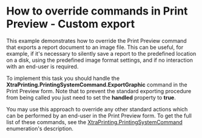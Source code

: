 # How to override commands in Print Preview - Custom export


<p>This example demonstrates how to override the Print Preview command that exports a report document to an image file. This can be useful, for example, if it's necessary to silently save a report to the predefined location on a disk, using the predefined image format settings, and if no interaction with an end-user is required.</p><p>To implement this task you should handle the <strong>XtraPrinting.PrintingSystemCommand.ExportGraphic</strong> command in the Print Preview form. Note that to prevent the standard exporting procedure from being called you just need to set the <strong>handled</strong> property to <strong>true</strong>.</p><p>You may use this approach to override any other standard actions which can be performed by an end-user in the Print Preview form. To get the full list of these commands, see the <a href="http://documentation.devexpress.com/CoreLibraries/DevExpressXtraPrintingPrintingSystemCommandEnumtopic.aspx">XtraPrinting.PrintingSystemCommand</a> enumeration's description.</p>

<br/>


